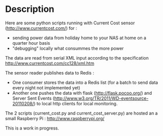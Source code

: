 # Description

Here are some python scripts running with Current Cost sensor (http://www.currentcost.com/) for :
- sending power data from holiday home to your NAS at home on a quarter hour basis
- "debugging" locally what consummes the more power

The data are read from serial XML input according to the specification http://www.currentcost.com/cc128/xml.htm

The sensor reader publishes data to Redis : 
- One consumer stores the data into a Redis list (for a batch to send data every night not implemented yet)
- Another one pushes the data with flask (http://flask.pocoo.org/) and Server Sent Events (http://www.w3.org/TR/2011/WD-eventsource-20110208/) to local http clients for local monitoring.

The 2 scripts (current_cost.py and current_cost_server.py) are hosted an a small Raspberry Pi : http://www.raspberrypi.org/

This is a work in progress.
